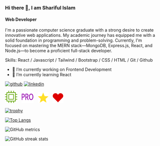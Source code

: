 ### Hi there 👋, I am Shariful Islam
#### Web Developer
I'm a passionate computer science graduate with a strong desire to create innovative web applications. My academic journey has equipped me with a solid foundation in programming and problem-solving. Currently, I'm focused on mastering the MERN stack—MongoDB, Express.js, React, and Node.js—to become a proficient full-stack developer.

Skills: React / Javascript / Tailwind / Bootstrap / CSS /  HTML / Git / Github

- 🔭 I’m currently working on Frontend Development 
- 🌱 I’m currently learning React 


[<img src='https://cdn.jsdelivr.net/npm/simple-icons@3.0.1/icons/github.svg' alt='github' height='40'>](https://github.com/shariful-github)  [<img src='https://cdn.jsdelivr.net/npm/simple-icons@3.0.1/icons/linkedin.svg' alt='linkedin' height='40'>](https://www.linkedin.com/in/https://www.linkedin.com/in/shariful-in//)  

<a href='https://docs.github.com/en/developers'><img src='https://raw.githubusercontent.com/acervenky/animated-github-badges/master/assets/devbadge.gif' width='40' height='40'></a> <a href='https://github.com/pricing'><img src='https://raw.githubusercontent.com/acervenky/animated-github-badges/master/assets/pro.gif' width='40' height='40'></a> <a href='https://stars.github.com/'><img src='https://raw.githubusercontent.com/acervenky/animated-github-badges/master/assets/starbadge.gif' width='35' height='35'></a> <a href='https://docs.github.com/en/github/supporting-the-open-source-community-with-github-sponsors'><img src='https://raw.githubusercontent.com/acervenky/animated-github-badges/master/assets/sponsorbadge.gif' width='35' height='35'></a> 

[![trophy](https://github-profile-trophy.vercel.app/?username=shariful-github)](https://github.com/ryo-ma/github-profile-trophy)

[![Top Langs](https://github-readme-stats.vercel.app/api/top-langs/?username=shariful-github)](https://github.com/anuraghazra/github-readme-stats)

![GitHub metrics](https://metrics.lecoq.io/shariful-github)  

![GitHub streak stats](https://streak-stats.demolab.com/?user=shariful-github)  

